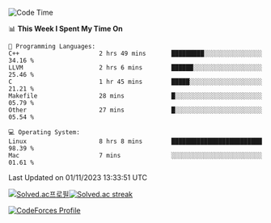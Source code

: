 
<!--START_SECTION:waka-->
![Code Time](http://img.shields.io/badge/Code%20Time-3%2C036%20hrs%2035%20mins-blue)

📊 **This Week I Spent My Time On** 

```text
💬 Programming Languages: 
C++                      2 hrs 49 mins       █████████░░░░░░░░░░░░░░░░   34.16 % 
LLVM                     2 hrs 6 mins        ██████░░░░░░░░░░░░░░░░░░░   25.46 % 
C                        1 hr 45 mins        █████░░░░░░░░░░░░░░░░░░░░   21.21 % 
Makefile                 28 mins             █░░░░░░░░░░░░░░░░░░░░░░░░   05.79 % 
Other                    27 mins             █░░░░░░░░░░░░░░░░░░░░░░░░   05.54 % 

💻 Operating System: 
Linux                    8 hrs 8 mins        █████████████████████████   98.39 % 
Mac                      7 mins              ░░░░░░░░░░░░░░░░░░░░░░░░░   01.61 % 
```


 Last Updated on 01/11/2023 13:33:51 UTC
<!--END_SECTION:waka-->


[![Solved.ac프로필](http://mazassumnida.wtf/api/generate_badge?boj=hckim96)](https://solved.ac/hckim96)[![Solved.ac streak](http://mazandi.herokuapp.com/api?handle=hckim96&theme=dark)](https://solved.ac/hckim96)


[![CodeForces Profile](https://cf.leed.at?id=hckim96)](https://codeforces.com/profile/hckim96)

